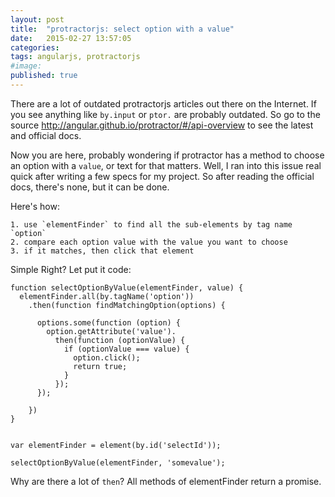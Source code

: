 ```yaml
---
layout: post
title:  "protractorjs: select option with a value"
date:   2015-02-27 13:57:05
categories:
tags: angularjs, protractorjs
#image:
published: true
---
```


There are a lot of outdated protractorjs articles out there on the Internet.
If you see anything like `by.input` or `ptor.` are probably outdated. So go to the source <http://angular.github.io/protractor/#/api-overview> to see the latest and official docs.

Now you are here, probably wondering if protractor has a method to choose an option with a `value`, or text for that matters. Well, I ran into this issue real quick after writing a few specs for my project. So after reading the official docs, there's none, but it can be done.

Here's how:

    1. use `elementFinder` to find all the sub-elements by tag name `option`
    2. compare each option value with the value you want to choose
    3. if it matches, then click that element

Simple Right? Let put it code:

```
function selectOptionByValue(elementFinder, value) {
  elementFinder.all(by.tagName('option'))
    .then(function findMatchingOption(options) {

      options.some(function (option) {
        option.getAttribute('value').
          then(function (optionValue) {
            if (optionValue === value) {
              option.click();
              return true;
            }
          });
      });

    })
}


var elementFinder = element(by.id('selectId'));

selectOptionByValue(elementFinder, 'somevalue');
```

Why are there a lot of `then`? All methods of elementFinder return a promise.


